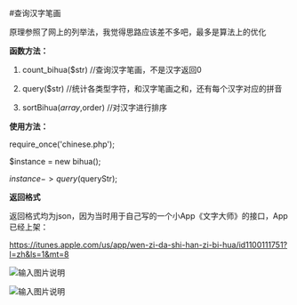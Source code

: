 #查询汉字笔画

原理参照了网上的列举法，我觉得思路应该差不多吧，最多是算法上的优化

**函数方法：**

1. count_bihua($str) //查询汉字笔画，不是汉字返回0

2. query($str) //统计各类型字符，和汉字笔画之和，还有每个汉字对应的拼音

3. sortBihua($array,$order) //对汉字进行排序

**使用方法：**

require_once('chinese.php');

$instance = new bihua();

$instance->query($queryStr);

**返回格式**

返回格式均为json，因为当时用于自己写的一个小App《文字大师》的接口，App已经上架：

https://itunes.apple.com/us/app/wen-zi-da-shi-han-zi-bi-hua/id1100111751?l=zh&ls=1&mt=8

![输入图片说明](https://is1-ssl.mzstatic.com/image/thumb/Purple49/v4/bb/86/e5/bb86e52d-9cd6-7aef-55a6-82e4426b63c2/pr_source.jpg/500x500bb.jpg "在这里输入图片标题")

![输入图片说明](https://is1-ssl.mzstatic.com/image/thumb/Purple49/v4/3e/01/c9/3e01c904-27b6-9edb-eccc-135e8d1e1655/pr_source.jpg/500x500bb.jpg "在这里输入图片标题")

